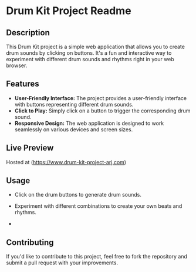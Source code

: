 # Drum Kit Project Readme

## Description
This Drum Kit project is a simple web application that allows you to create drum sounds by clicking on buttons. It's a fun and interactive way to experiment with different drum sounds and rhythms right in your web browser.

## Features
- **User-Friendly Interface:** The project provides a user-friendly interface with buttons representing different drum sounds.
- **Click to Play:** Simply click on a button to trigger the corresponding drum sound.
- **Responsive Design:** The web application is designed to work seamlessly on various devices and screen sizes.

## Live Preview
Hosted at (https://www.drum-kit-project-arj.com)

## Usage
- Click on the drum buttons to generate drum sounds.
- Experiment with different combinations to create your own beats and rhythms.

- 
## Contributing
If you'd like to contribute to this project, feel free to fork the repository and submit a pull request with your improvements.




